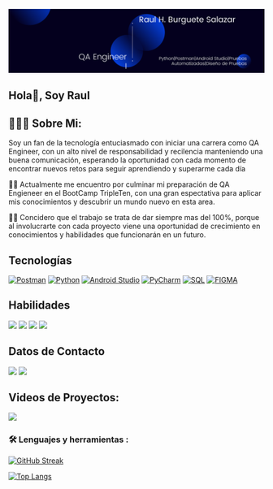 ![](https://github.com/Raul-qa-Burguete/Raul-qa-Burguete/blob/main/Banner%20de%20Linkedin%20Moderno%20para%20Arquitecto%20Azul%20y%20Blanco.png)


## Hola👋, Soy Raul 

## 🧑🏻‍💻 Sobre Mi:


Soy un fan de la tecnología entuciasmado con iniciar una carrera como QA Engineer, con un alto nivel de responsabilidad y recilencia manteniendo una buena comunicación, esperando la oportunidad con cada momento de encontrar nuevos retos para seguir aprendiendo y superarme cada día 

👨‍🏫 Actualmente me encuentro por culminar mi preparación de QA Engieneer en el BootCamp TripleTen, con una gran espectativa para aplicar mis conocimientos y descubrir un mundo nuevo en esta area. 

👍🏼 Concidero que el trabajo se trata de dar siempre mas del 100%, porque al involucrarte con cada proyecto viene una oportunidad de crecimiento en conocimientos y habilidades que funcionarán en un futuro.



## Tecnologías

[![Postman](https://img.shields.io/badge/Postman-FF6C37?style=for-the-badge&logo=Postman&logoColor=white)]()
[![Python](https://img.shields.io/badge/Python-1C43C5?style=for-the-badge&logo=Python&logoColor=white)]()
[![Android Studio](https://img.shields.io/badge/Android_Studio-51E70C?style=for-the-badge&logo=Android&logoColor=white)]()
[![PyCharm](https://img.shields.io/badge/PyCharm-D0E70C?style=for-the-badge&logo=PyCharm&logoColor=white)]()
[![SQL](https://img.shields.io/badge/SQL-E7AF0C?style=for-the-badge&logo=SQL&logoColor=white)]()
[![FIGMA](https://img.shields.io/badge/Figma-0C66E7?style=for-the-badge&logo=Figma&logoColor=white)]()


## Habilidades
[![](https://img.shields.io/badge/Diseño_de_pruebas-22F0E9?style=for-the-badge&logo=Work&logoColor=white)]()
[![](https://img.shields.io/badge/Pruebas_Aplicaciones_Web-22F0E9?style=for-the-badge&logo=Work&logoColor=white)]()
[![](https://img.shields.io/badge/Pruebas_Aplicaciónes_Moviles-22F0E9?style=for-the-badge&logo=Work&logoColor=white)]()
[![](https://img.shields.io/badge/Pruebas_API-22F0E9?style=for-the-badge&logo=Work&logoColor=white)]()

## Datos de Contacto

[![](https://img.shields.io/badge/Whatsapp-0DA419?style=for-the-badge&logo=Whatsapp&logoColor=white)](https://wa.me/+522224018205)
[![](https://img.shields.io/badge/linkedin-0e76a8?style=for-the-badge&logo=linkedin&logoColor=white)](https://www.linkedin.com/in/qa-raul-burguete)

## Videos de Proyectos:
[![](https://img.shields.io/badge/Prueba_Automatizada-red?style=for-the-badge&logo=youtube&logoColor=white)](https://youtu.be/u7n6lQdAOOs)

### :hammer_and_wrench: Lenguajes y herramientas :
[![GitHub Streak](http://github-readme-streak-stats.herokuapp.com?user=Raul-qa-Burguete&theme=dark&background=000000)](https://git.io/streak-stats)

[![Top Langs](https://github-readme-stats.vercel.app/api/top-langs/?username=Raul-qa-Burguete&layout=compact&theme=vision-friendly-dark)](https://github.com/anuraghazra/github-readme-stats)
<!--
**Raul-qa-Burguete/Raul-qa-Burguete** is a ✨ _special_ ✨ repository because its `README.md` (this file) appears on your GitHub profile.

Here are some ideas to get you started:

-
- 🌱 I’m currently learning new 
- 👯 I’m looking to collaborate on ...
- 🤔 I’m looking for help with ...
- 💬 Ask me about ...
- 📫 How to reach me: ...
- 😄 Pronouns: ...
- ⚡ Fun fact: ...
-->

